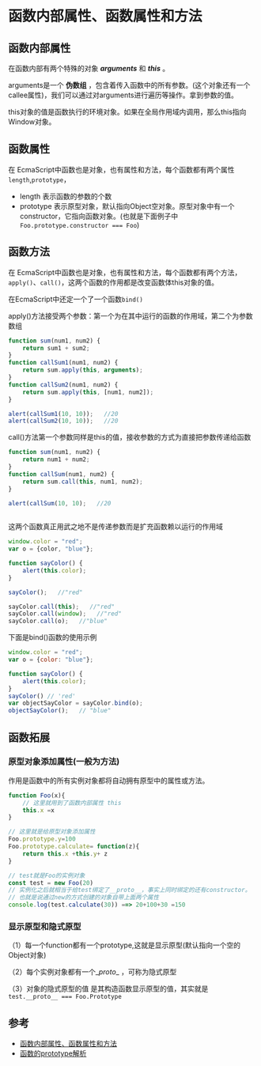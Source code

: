 # 函数内部属性、函数属性和方法

## 函数内部属性

在函数内部有两个特殊的对象 ***arguments*** 和 ***this*** 。

arguments是一个 **伪数组** ，包含着传入函数中的所有参数。(这个对象还有一个 callee属性)，我们可以通过对arguments进行遍历等操作。拿到参数的值。

this对象的值是函数执行的环境对象。如果在全局作用域内调用，那么this指向Window对象。

## 函数属性

在 EcmaScript中函数也是对象，也有属性和方法，每个函数都有两个属性 `length`,`prototype`，

* length 表示函数的参数的个数
* prototype 表示原型对象，默认指向Object空对象。原型对象中有一个constructor，它指向函数对象。(也就是下面例子中 `Foo.prototype.constructor === Foo`)

## 函数方法

在 EcmaScript中函数也是对象，也有属性和方法，每个函数都有两个方法，`apply()`、`call()`，这两个函数的作用都是改变函数体this对象的值。

在EcmaScript中还定一个了一个函数`bind()`

apply()方法接受两个参数：第一个为在其中运行的函数的作用域，第二个为参数数组

```javascript
function sum(num1, num2) {
    return sum1 + sum2;
}
function callSum1(num1, num2) {
    return sum.apply(this, arguments);
}
function callSum2(num1, num2) {
    return sum.apply(this, [num1, num2]);
}

alert(callSum1(10, 10));   //20
alert(callSum2(10, 10));   //20

```

call()方法第一个参数同样是this的值，接收参数的方式为直接把参数传递给函数

```javascript
function sum(num1, num2) {
    return num1 + num2;
}
function callSum(num1, num2) {
    return sum.call(this, num1, num2);
}

alert(callSum(10, 10);   //20
      
```

这两个函数真正用武之地不是传递参数而是扩充函数赖以运行的作用域

```javascript
window.color = "red";
var o = {color, "blue"};

function sayColor() {
    alert(this.color);
}

sayColor();   //"red"

sayColor.call(this);   //"red"
sayColor.call(window);   //"red"
sayColor.call(o);   //"blue"

```

下面是bind()函数的使用示例

```javascript
window.color = "red";
var o = {color: "blue"};

function sayColor() {
    alert(this.color);
}
sayColor() // 'red'
var objectSayColor = sayColor.bind(o);
objectSayColor();   // "blue"
```



## 函数拓展

### 原型对象添加属性(一般为方法)

作用是函数中的所有实例对象都将自动拥有原型中的属性或方法。

```javascript
function Foo(x){
    // 这里就用到了函数内部属性 this
    this.x =x
}

// 这里就是给原型对象添加属性
Foo.prototype.y=100
Foo.prototype.calculate= function(z){
    return this.x +this.y+ z
}

// test就是Foo的实例对象
const test = new Foo(20)
// 实例化之后就相当于给test绑定了__proto__，事实上同时绑定的还有constructor。
// 也就是说通过new的方式创建的对象自带上面两个属性
console.log(test.calculate(30)) ==> 20+100+30 =150

```



###  显示原型和隐式原型

（1）每一个function都有一个prototype,这就是显示原型(默认指向一个空的Object对象)

（2）每个实例对象都有一个\__proto__ ，可称为隐式原型

（3）对象的隐式原型的值 是其构造函数显示原型的值，其实就是`test.__proto__ === Foo.Prototype`



## 参考

* [函数内部属性、函数属性和方法](https://blog.csdn.net/m0_37581397/article/details/81982670)
* [函数的prototype解析](https://blog.csdn.net/qq_16858683/article/details/79337329)